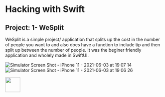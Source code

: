# Hacking with Swift 

## Project: 1- WeSplit 

WeSplit is a simple project/ application that splits up the cost in the number of people you want to and also does have a function to include tip and then split up between the number of people. It was the beginer friendly application and wholely made in SwiftUI. 

![Simulator Screen Shot - iPhone 11 - 2021-06-03 at 19 07 14](https://user-images.githubusercontent.com/41816749/120656043-e2929200-c4a0-11eb-92c2-fdb4636d155b.png)
![Simulator Screen Shot - iPhone 11 - 2021-06-03 at 19 06 26](https://user-images.githubusercontent.com/41816749/120656049-e45c5580-c4a0-11eb-91f0-cb244d2e2421.png)

<img src="https://user-images.githubusercontent.com/41816749/120656043-e2929200-c4a0-11eb-92c2-fdb4636d155b.png" width="48">
